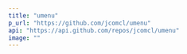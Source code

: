 ```yaml
---
title: "umenu"
p_url: "https://github.com/jcomcl/umenu"
api: "https://api.github.com/repos/jcomcl/umenu"
image: ""
---
```


